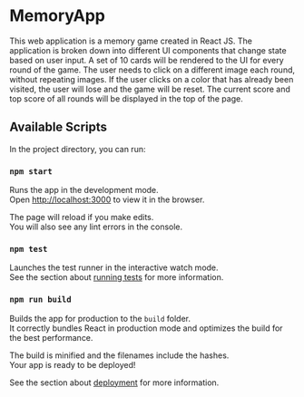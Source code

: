# MemoryApp

This web application is a memory game created in React JS. The application is broken down into different UI components that change state based on user input. A set of 10 cards will be rendered to the UI for every round of the game. The user needs to click on a different image each round, without repeating images. If the user clicks on a color that has already been visited, the user will lose and the game will be reset. The current score and top score of all rounds will be displayed in the top of the page.

## Available Scripts

In the project directory, you can run:

### `npm start`

Runs the app in the development mode.<br />
Open [http://localhost:3000](http://localhost:3000) to view it in the browser.

The page will reload if you make edits.<br />
You will also see any lint errors in the console.

### `npm test`

Launches the test runner in the interactive watch mode.<br />
See the section about [running tests](https://facebook.github.io/create-react-app/docs/running-tests) for more information.

### `npm run build`

Builds the app for production to the `build` folder.<br />
It correctly bundles React in production mode and optimizes the build for the best performance.

The build is minified and the filenames include the hashes.<br />
Your app is ready to be deployed!

See the section about [deployment](https://facebook.github.io/create-react-app/docs/deployment) for more information.
